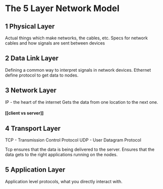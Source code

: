 # The 5 Layer Network Model

## 1 Physical Layer ##
Actual things which make networks, the cables, etc.
Specs for network cables and how signals are sent between devices

## 2 Data Link Layer ##
Defining a common way to interpret signals in network devices.
Ethernet define protocol to get data to nodes.

## 3 Network Layer ##
IP - the heart of the internet
Gets the data from one location to the next one. 

#### [[client vs server]] ###

## 4 Transport Layer ##
TCP - Transmission Control Protocol
UDP - User Datagram Protocol

Tcp ensures that the data is being delivered to the server. Ensures that the data gets to the right applications running on the nodes.

## 5 Application Layer ##
Application level protocols, what you directly interact with.
